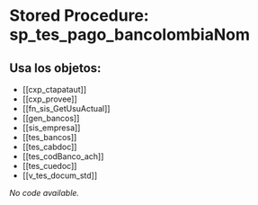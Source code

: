 # Stored Procedure: sp_tes_pago_bancolombiaNom

## Usa los objetos:
- [[cxp_ctapataut]]
- [[cxp_provee]]
- [[fn_sis_GetUsuActual]]
- [[gen_bancos]]
- [[sis_empresa]]
- [[tes_bancos]]
- [[tes_cabdoc]]
- [[tes_codBanco_ach]]
- [[tes_cuedoc]]
- [[v_tes_docum_std]]

*No code available.*

